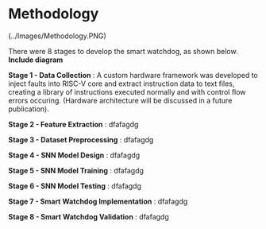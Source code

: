 # Methodology

(../Images/Methodology.PNG)

There were 8 stages to develop the smart watchdog, as shown below. **Include diagram**

**Stage 1 - Data Collection** : A custom hardware framework was developed to inject faults into RISC-V core and extract instruction data to text files, creating a library of instructions executed normally and with control flow errors occuring. (Hardware architecture will be discussed in a future publication).

**Stage 2 - Feature Extraction** : dfafagdg

**Stage 3 - Dataset Preprocessing** : dfafagdg

**Stage 4 - SNN Model Design** : dfafagdg

**Stage 5 - SNN Model Training** : dfafagdg

**Stage 6 - SNN Model Testing** : dfafagdg

**Stage 7 - Smart Watchdog Implementation** : dfafagdg

**Stage 8 - Smart Watchdog Validation** : dfafagdg
